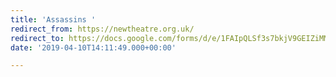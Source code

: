 ```yaml
---
title: 'Assassins '
redirect_from: https://newtheatre.org.uk/
redirect_to: https://docs.google.com/forms/d/e/1FAIpQLSf3s7bkjV9GEIZiMMoaxgM06yb7W7HrAPjd1zyKF7IJAJE1-Q/viewform
date: '2019-04-10T14:11:49.000+00:00'

---
```

